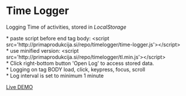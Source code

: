 <h1>Time Logger</h1>
<p>Logging Time of activities, stored in <i>LocalStorage</i></p>
<p>*	paste script before end tag body:	&lt;script src='http://primaprodukcija.si/repo/timelogger/time-logger.js'&gt;&lt;/script&gt;<br>
*	use minified version:	&lt;script src='http://primaprodukcija.si/repo/timelogger/tl.min.js'&gt;&lt;/script&gt;<br>
 *	Click right-bottom button 'Open Log' to access stored data.<br>
 *	Logging on tag BODY load, click, keypress, focus, scroll<br>
 *	Log interval is set to minimum 1 minute</p>
  <a href="http://primaprodukcija.si/repo/timelogger/" target="_blank">Live DEMO</a>
